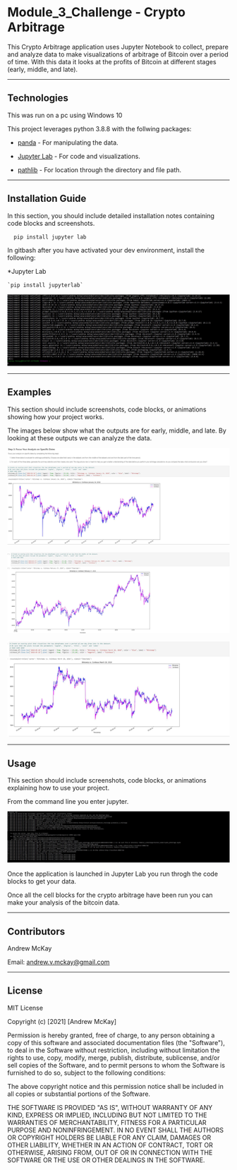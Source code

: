 # Module_3_Challenge - Crypto Arbitrage
 

This Crypto Arbitrage application uses Jupyter Notebook to collect, prepare and analyze data to make visualizations of arbitrage of Bitcoin over a period of time. With this data it looks at the profits of Bitcoin at different stages (early, middle, and late).

---

## Technologies

This was run on a pc using Windows 10

This project leverages python 3.8.8 with the follwing packages:

* [panda](https://pandas.pydata.org/docs) - For manipulating the data.

* [Jupyter Lab](https://jupyterlab.readthedocs.io.en/stable) - For code and visualizations.

* [pathlib](https://docs.python.org/3/library/pathlib.html) - For location through the directory and file path.

---

## Installation Guide

In this section, you should include detailed installation notes containing code blocks and screenshots.

```python
  pip install jupyter lab
```
In gitbash after you have activated your dev environment, install the following:

*Jupyter Lab

    `pip install jupyterlab`

![pip install jupyter lab](images/jupyter_lab.JPG)

---

## Examples

This section should include screenshots, code blocks, or animations showing how your project works.

The images below show what the outputs are for early, middle, and late. By looking at these outputs we can analyze the data.

![early date](images/early_date.JPG)

![middle date](images/middle_date.JPG)

![late date](images/late_date.JPG)

---

## Usage

This section should include screenshots, code blocks, or animations explaining how to use your project.

From the command line you enter jupyter. 

![command line jupyter lab](images/command_line_jupyter_lab.JPG)

Once the application is launched in Jupyter Lab you run throgh the code blocks to get your data.


Once all the cell blocks for the crypto arbitrage have been run you can make your analysis of the bitcoin data.

---

## Contributors

Andrew McKay

Email: andrew.v.mckay@gmail.com

---

## License

MIT License

Copyright (c) [2021] [Andrew McKay]

Permission is hereby granted, free of charge, to any person obtaining a copy
of this software and associated documentation files (the "Software"), to deal
in the Software without restriction, including without limitation the rights
to use, copy, modify, merge, publish, distribute, sublicense, and/or sell
copies of the Software, and to permit persons to whom the Software is
furnished to do so, subject to the following conditions:

The above copyright notice and this permission notice shall be included in all
copies or substantial portions of the Software.

THE SOFTWARE IS PROVIDED "AS IS", WITHOUT WARRANTY OF ANY KIND, EXPRESS OR
IMPLIED, INCLUDING BUT NOT LIMITED TO THE WARRANTIES OF MERCHANTABILITY,
FITNESS FOR A PARTICULAR PURPOSE AND NONINFRINGEMENT. IN NO EVENT SHALL THE
AUTHORS OR COPYRIGHT HOLDERS BE LIABLE FOR ANY CLAIM, DAMAGES OR OTHER
LIABILITY, WHETHER IN AN ACTION OF CONTRACT, TORT OR OTHERWISE, ARISING FROM,
OUT OF OR IN CONNECTION WITH THE SOFTWARE OR THE USE OR OTHER DEALINGS IN THE
SOFTWARE.
